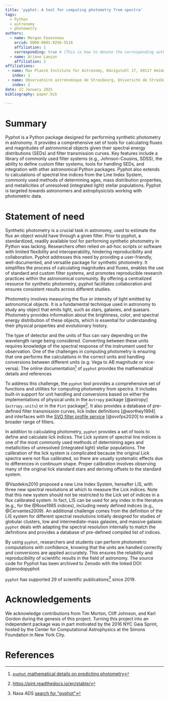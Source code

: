 ```yaml
---
title: 'pyphot: A tool for computing photometry from spectra'
tags:
  - Python
  - astronomy
  - photometry
authors:
  - name: Morgan Fouesneau
    orcid: 0000-0001-9256-5516
    affiliation: 1 
    corresponding: true # (This is how to denote the corresponding author)
  - name: Ariane Lançon
    affiliation: 2
affiliations:
 - name: Max Planck Institute for Astronomy, Königstuhl 17, 69117 Heidelberg, Germany
   index: 1
 - name: Observatoire astronomique de Strasbourg, Université de Strasbourg, CNRS, UMR 7550, 67000 Strasbourg, France
   index: 2
date: 22 January 2025
bibliography: paper.bib

---
```


# Summary

Pyphot is a Python package designed for performing synthetic photometry in astronomy. It provides a comprehensive set of tools for calculating fluxes and magnitudes of astronomical objects given their spectral energy distributions (SEDs) and filter transmission curves. Key features include a library of commonly used filter systems (e.g., Johnson-Cousins, SDSS), the ability to define custom filter systems, tools for handling SEDs, and integration with other astronomical Python packages. Pyphot also extends to calculations of spectral line indices from the Line Index System, commonly used methods of determining ages, mass distribution properties, and metallicities of unresolved (integrated light) stellar populations. Pyphot is targeted towards astronomers and astrophysicists working with photometric data.

# Statement of need

Synthetic photometry is a crucial task in astronomy, used to estimate the flux an object would have through a given filter. Prior to pyphot, a standardized, readily available tool for performing synthetic photometry in Python was lacking. Researchers often relied on ad-hoc scripts or software with limited flexibility and interoperability, hindering reproducibility and collaboration. Pyphot addresses this need by providing a user-friendly, well-documented, and versatile package for synthetic photometry. It simplifies the process of calculating magnitudes and fluxes, enables the use of standard and custom filter systems, and promotes reproducible research practices within the astronomical community. By offering a centralized resource for synthetic photometry, pyphot facilitates collaboration and ensures consistent results across different studies.

Photometry involves measuring the flux or intensity of light emitted by astronomical objects. It is a fundamental technique used in astronomy to study any object that emits light, such as stars, galaxies, and quasars. Photometry provides information about the brightness, color, and spectral energy distribution of these objects, which is essential for understanding their physical properties and evolutionary history.

The type of detector and the units of flux can vary depending on the wavelength range being considered.  Converting between these units requires knowledge of the spectral response of the instrument used for observation. One of the challenges in computing photometry is ensuring that one performs the calculations in the correct units and handling conversions between different units (e.g. Vega to AB magnitude or vice-versa). The online documentation[^3] of `pyphot` provides the mathematical details and references

To address this challenge, the `pyphot` tool provides a comprehensive set of functions and utilities for computing photometry from spectra. It includes built-in support for unit handling and conversions based on either the implementations of physical units in the `Astropy` package [@astropy] (`astropy.units`) or in the `Pint` package[^1]. It also provides a database of pre-defined filter transmission curves, lick index definitions [@worthey1994] and interfaces with the [SVO filter profile service](http://svo2.cab.inta-csic.es/theory/fps/) [@svofps2020] to enable a broader range of filters.

In addition to calculating photometry, `pyphot` provides a set of tools to define and calculate lick indices. The Lick system of spectral line indices is one of the most commonly used methods of determining ages and metallicities of unresolved (integrated light) stellar populations. The calibration of the lick system is complicated because the original Lick spectra were not flux calibrated, so there are usually systematic effects due to differences in continuum shape. Proper calibration involves observing many of the original lick standard stars and deriving offsets to the standard system.

@Vazdekis2010 proposed a new Line Index System, hereafter LIS, with three new spectral resolutions at which to measure the Lick indices. Note that this new system should not be restricted to the Lick set of indices in a flux calibrated system. In fact, LIS can be used for any index in the literature (e.g., for the @Rose1985 indices), including newly defined indices (e.g., @Cervantes2009). An additional challenge comes from the definition of the LIS system for different spectral resolutions initially designed for studies of globular clusters, low and intermediate-mass galaxies, and massive galaxie. `pyphot` deals with adapting the spectral resolution internally to match the definitions and provides a database of pre-defined compiled list of indices.

By using `pyphot`, researchers and students can perform photometric computations with confidence, knowing that the units are handled correctly and conversions are applied accurately. This ensures the reliability and reproducibility of scientific results in the field of astronomy. The source code for Pyphot has been archived to Zenodo with the linked DOI: @zenodopyphot

`pyphot` has supported 29 of scientific publications[^2] since 2019.

[^3]: [`pyphot` mathematical details on predicting photometry](https://mfouesneau.github.io/pyphot/photometry.html)

[^1]: https://pint.readthedocs.io/en/stable/

[^2]: Nasa ADS [search for "pyphot"](https://ui.adsabs.harvard.edu/search/fq=%7B!type%3Daqp%20v%3D%24fq_database%7D&fq_database=(database%3Aastronomy%20OR%20database%3Aphysics)&q=ack%3A%22pyphot%22%20or%20pyphot&sort=date%20desc%2C%20bibcode%20desc&p_=0)


# Acknowledgements

We acknowledge contributions from Tim Morton, Cliff Johnson, and Karl Gordon during the genesis of this project.  Turning this project into an independent package was in part motivated by the 2016 NYC Gaia Sprint, hosted by the Center for Computational Astrophysics at the Simons Foundation in New York City. 

# References